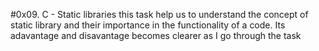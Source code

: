 #0x09. C - Static libraries
this task help us to understand the concept of static library and their
importance in the functionality of a code. Its adavantage and disavantage 
becomes clearer as I go through the task
